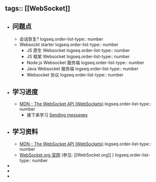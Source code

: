 tags:: [[WebSocket]]
---

- ## 问题点
	- 会话恢复?
	  logseq.order-list-type:: number
	- Websockt starter
	  logseq.order-list-type:: number
		- JS 原生 Websocket 
		  logseq.order-list-type:: number
		- JS 框架 Websocket
		  logseq.order-list-type:: number
		- Node.js Websocket 服务端
		  logseq.order-list-type:: number
		- Java Websocket 服务端
		  logseq.order-list-type:: number
		- Websocket 协议
		  logseq.order-list-type:: number
- ## 学习进度
	- [MDN - The WebSocket API (WebSockets)](https://developer.mozilla.org/en-US/docs/Web/API/WebSockets_API)
	  logseq.order-list-type:: number
		- 接下来学习 [Sending messages](https://developer.mozilla.org/en-US/docs/Web/API/WebSockets_API/Writing_WebSocket_client_applications#sending_messages)
- ## 学习资料
	- [MDN - The WebSocket API (WebSockets)](https://developer.mozilla.org/en-US/docs/Web/API/WebSockets_API)
	  logseq.order-list-type:: number
	- [WebSocket.org 官网](https://websocket.org/) (参见: [[WebSocket.org]] )
	  logseq.order-list-type:: number
-
-
-